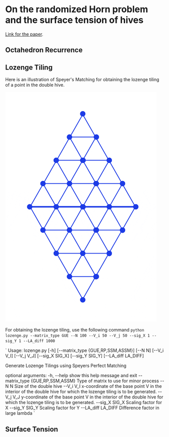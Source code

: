 # On the randomized Horn problem and the surface tension of hives

[Link for the paper](https://arxiv.org/abs/2410.12619).


## Octahedron Recurrence



## Lozenge Tiling

Here is an illustration of Speyer's Matching for obtaining the lozenge tiling of a point in the double hive.

![Speyer's Matching](https://github.com/aalok1993/combinatorial-hives/blob/main/res/Speyers_Matching.gif?raw=true)

For obtaining the lozenge tiling, use the following command
`python lozenge.py --matrix_type GUE --N 100 --V_i 50 --V_j 50 --sig_X 1 --sig_Y 1 --LA_diff 1000`


`
Usage: lozenge.py [-h] [--matrix_type {GUE,RP,SSM,ASSM}] [--N N] [--V_i V_I] [--V_j V_J] [--sig_X SIG_X] [--sig_Y SIG_Y] [--LA_diff LA_DIFF]

Generate Lozenge Tilings using Speyers Perfect Matching

optional arguments:
  -h, --help            show this help message and exit
  --matrix_type {GUE,RP,SSM,ASSM}
                        Type of matrix to use for minor process
  --N N                 Size of the double hive
  --V_i V_I             x-coordinate of the base point V in the interior of the double hive for which the lozenge tiling is to be generated.
  --V_j V_J             y-coordinate of the base point V in the interior of the double hive for which the lozenge tiling is to be generated.
  --sig_X SIG_X         Scaling factor for X
  --sig_Y SIG_Y         Scaling factor for Y
  --LA_diff LA_DIFF     Difference factor in large lambda
`

## Surface Tension

